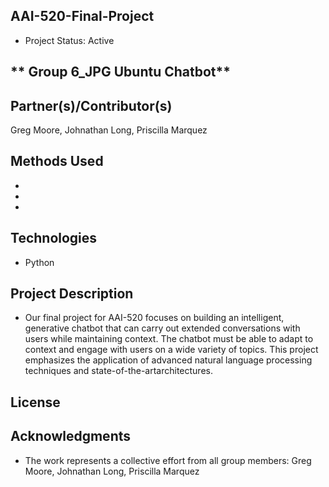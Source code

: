 **AAI-520-Final-Project**
-
- Project Status: Active

** Group 6_JPG Ubuntu Chatbot**
-  

**Partner(s)/Contributor(s)**
-
Greg Moore,
Johnathan Long, 
Priscilla Marquez 

**Methods Used**
-
- 
- 
- 

**Technologies**
-
- Python

**Project Description**
-
- Our final project for AAI-520 focuses on building an intelligent, generative chatbot that can carry out extended conversations with users while maintaining context. The chatbot must be able to adapt to context and engage with users on a wide variety of topics. This project emphasizes the application of advanced natural language processing techniques and state-of-the-artarchitectures.


**License**
-

**Acknowledgments**
-
- The work represents a collective effort from all group members: Greg Moore, Johnathan Long, Priscilla Marquez 
